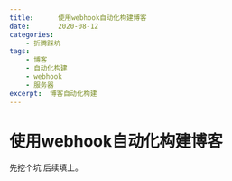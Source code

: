 ```yaml
---
title:      使用webhook自动化构建博客
date:       2020-08-12
categories:
    - 折腾踩坑
tags:
    - 博客
    - 自动化构建
    - webhook
    - 服务器
excerpt:  博客自动化构建
---
```

# 使用webhook自动化构建博客

先挖个坑 后续填上。